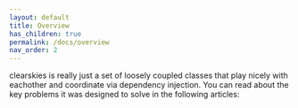 ```yaml
---
layout: default
title: Overview
has_children: true
permalink: /docs/overview
nav_order: 2
---
```


clearskies is really just a set of loosely coupled classes that play nicely with eachother and coordinate via dependency injection.  You can read about the key problems it was designed to solve in the following articles:
